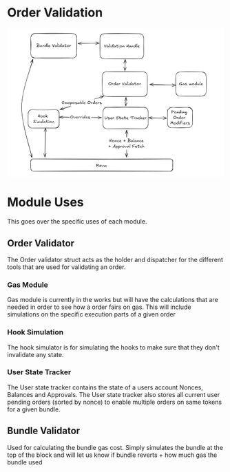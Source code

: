 # Order Validation
![drawing](../assets/validation.png)

# Module Uses
This goes over the specific uses of each module.
## Order Validator
The Order validator struct acts as the holder and dispatcher for the different
tools that are used for validating an order.
### Gas Module
Gas module is currently in the works but will have the calculations that are needed in order to see how a order fairs on gas.
This will include simulations on the specific execution parts of a given order
### Hook Simulation
The hook simulator is for simulating the hooks to make sure that they don't invalidate any state.
### User State Tracker
The User state tracker contains the state of a users account Nonces, Balances and Approvals. The User state tracker
also stores all current user pending orders (sorted by nonce) to enable multiple orders on same tokens for a given bundle.

## Bundle Validator
Used for calculating the bundle gas cost. Simply simulates the bundle at the top of the block and will let us know if bundle 
reverts + how much gas the bundle used
